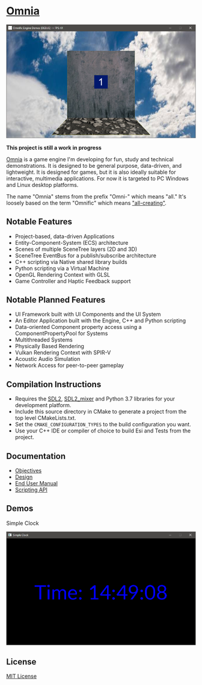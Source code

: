 # [Omnia](https://github.com/Jean-LouisH/Omnia)

![In Progress](sprite_in_arena.png)

**This project is still a work in progress**

[Omnia](https://github.com/Jean-LouisH/Omnia) is a game engine I'm developing for fun, study and technical demonstrations. It is designed to be general purpose, data-driven, and lightweight. It is designed for games, but it is also ideally suitable for interactive, multimedia applications. For now it is targeted to PC Windows and Linux desktop platforms.

The name "Omnia" stems from the prefix "Omni-" which means "all." It's loosely based on the term "Omnific" which means ["all-creating"](https://www.merriam-webster.com/dictionary/omnific).

## Notable Features

- Project-based, data-driven Applications
- Entity-Component-System (ECS) architecture
- Scenes of multiple SceneTree layers (2D and 3D)
- SceneTree EventBus for a publish/subscribe architecture
- C++ scripting via Native shared library builds
- Python scripting via a Virtual Machine
- OpenGL Rendering Context with GLSL
- Game Controller and Haptic Feedback support

## Notable Planned Features

- UI Framework built with UI Components and the UI System
- An Editor Application built with the Engine, C++ and Python scripting
- Data-oriented Component property access using a ComponentPropertyPool for Systems
- Multithreaded Systems
- Physically Based Rendering
- Vulkan Rendering Context with SPIR-V
- Acoustic Audio Simulation
- Network Access for peer-to-peer gameplay

## Compilation Instructions

* Requires the [SDL2](https://www.libsdl.org/), [SDL2_mixer](https://www.libsdl.org/projects/SDL_mixer/) and Python 3.7 libraries for your development platform.
* Include this source directory in CMake to generate a project from the top level CMakeLists.txt. 
* Set the `CMAKE_CONFIGURATION_TYPES` to the build configuration you want. 
* Use your C++ IDE or compiler of choice to build Esi and Tests from the project.

## Documentation

* [Objectives](Documentation/Objectives/Objectives.md)
* [Design](Documentation/Design/Design.md)
* [End User Manual](Documentation/End_User_Manual/End_User_Manual.md)
* [Scripting API](Documentation/End_User_Manual/Scripting_API/Scripting_API.md)

## Demos

Simple Clock

![screenshot](SimpleClock.png)

## License

[MIT License](LICENSE)